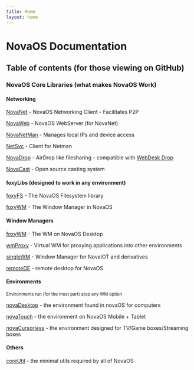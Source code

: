 ```yaml
---
title: Home
layout: home
---
```


# NovaOS Documentation
## Table of contents (for those viewing on GitHub)
### NovaOS Core Libraries (what makes NovaOS Work)
#### Networking

[NovaNet](Libs/Networking/Net/index.md) - NovaOS Networking Client - Facilitates P2P

[NovaWeb](Libs/Networking/Web/index.md) - NovaOS WebServer (for NovaNet)

[NovaNetMan](Libs/Networking/NetMan/index.md) - Manages local IPs and device access

[NetSvc](Libs/Networking/svc/index.md) - Client for Netman

[NovaDrop](Libs/Networking/Drop/index.md) - AirDrop like filesharing - compatible with [WebDesk Drop](webdesk-beta.vercel.app)

[NovaCast](Libs/Networking/Cast/index.md) - Open source casting system

#### foxyLibs (designed to work in any environment)

[foxyFS](Libs/foxy/FS/index.md) - The NovaOS Filesystem library

[foxyWM](Libs/foxy/WM/index.md) - The Window Manager in NovaOS

#### Window Managers

[foxyWM](Libs/foxy/WM/index.md) - The WM on NovaOS Desktop

[wmProxy](Libs/wm/Proxy/index.md) - Virtual WM for proxying applications into other environments

[singleWM](Libs/wm/Single/index.md) - Window Manager for NovaIOT and derivatives

[remoteDE](Libs/wm/Remote/index.md) - remote desktop for NovaOS

#### Environments

<small>Environments run (for the most part) atop any WM option</small>

[novaDesktop](Libs/DE/Desktop/index.md) - the environment found in novaOS for computers

[novaTouch](Libs/DE/Touch/index.md) - the environment on NovaOS Mobile + Tablet

[novaCursorless](Libs/DE/Cursorless/index.md) - the environment designed for TV/Game boxes/Streaming boxes


#### Others

[coreUtil](Libs/core/index.md) - the minimal utils required by all of NovaOS
